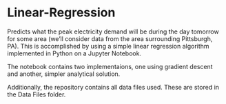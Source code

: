 # Linear-Regression
Predicts what the peak electricity demand will be during the day tomorrow for some area (we’ll consider data from the area surrounding Pittsburgh, PA). This is accomplished by using a simple linear regression algorithm implemented in Python on a Jupyter Notebook.

The notebook contains two implementaions, one using gradient descent and another, simpler analytical solution.

Additionally, the repository contains all data files used. These are stored in the Data Files folder.

